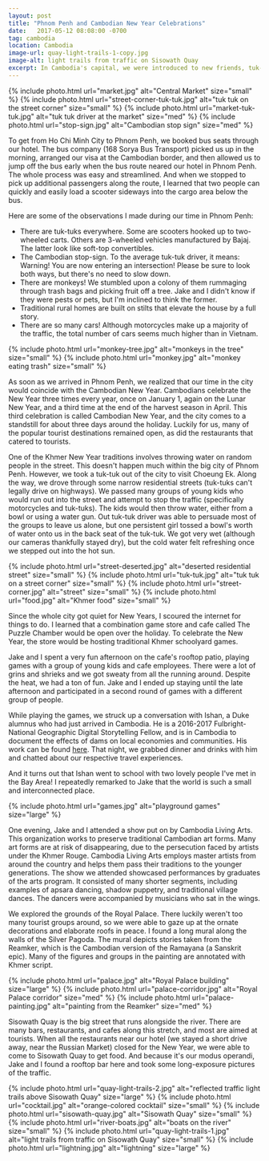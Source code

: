 ```yaml
---
layout: post
title: "Phnom Penh and Cambodian New Year Celebrations"
date:   2017-05-12 08:08:00 -0700
tag: cambodia
location: Cambodia
image-url: quay-light-trails-1-copy.jpg
image-alt: light trails from traffic on Sisowath Quay
excerpt: In Cambodia's capital, we were introduced to new friends, tuk-tuks, and monkeys.
---
```

<div class='img-gallery'>
{% include photo.html url="market.jpg" alt="Central Market" size="small" %}
{% include photo.html url="street-corner-tuk-tuk.jpg" alt="tuk tuk on the street corner" size="small" %}
{% include photo.html url="market-tuk-tuk.jpg" alt="tuk tuk driver at the market" size="med" %}
{% include photo.html url="stop-sign.jpg" alt="Cambodian stop sign" size="med" %}
</div>

To get from Ho Chi Minh City to Phnom Penh, we booked bus seats through our hotel. The bus company (168 Sorya Bus Transport) picked us up in the morning, arranged our visa at the Cambodian border, and then allowed us to jump off the bus early when the bus route neared our hotel in Phnom Penh. The whole process was easy and streamlined. And when we stopped to pick up additional passengers along the route, I learned that two people can quickly and easily load a scooter sideways into the cargo area below the bus.

Here are some of the observations I made during our time in Phnom Penh:

- There are tuk-tuks everywhere. Some are scooters hooked up to two-wheeled carts. Others are 3-wheeled vehicles manufactured by Bajaj. The latter look like soft-top convertibles.
- The Cambodian stop-sign. To the average tuk-tuk driver, it means: Warning! You are now entering an intersection! Please be sure to look both ways, but there's no need to slow down.
- There are monkeys! We stumbled upon a colony of them rummaging through trash bags and picking fruit off a tree. Jake and I didn't know if they were pests or pets, but I'm inclined to think the former.
- Traditional rural homes are built on stilts that elevate the house by a full story.
- There are so many cars! Although motorcycles make up a majority of the traffic, the total number of cars seems much higher than in Vietnam.

<div class='img-gallery'>
{% include photo.html url="monkey-tree.jpg" alt="monkeys in the tree" size="small" %}
{% include photo.html url="monkey.jpg" alt="monkey eating trash" size="small" %}
</div>

As soon as we arrived in Phnom Penh, we realized that our time in the city would coincide with the Cambodian New Year. Cambodians celebrate the New Year three times every year, once on January 1, again on the Lunar New Year, and a third time at the end of the harvest season in April. This third celebration is called Cambodian New Year, and the city comes to a standstill for about three days around the holiday. Luckily for us, many of the popular tourist destinations remained open, as did the restaurants that catered to tourists.

One of the Khmer New Year traditions involves throwing water on random people in the street. This doesn't happen much within the big city of Phnom Penh. However, we took a tuk-tuk out of the city to visit Choeung Ek. Along the way, we drove through some narrow residential streets (tuk-tuks can't legally drive on highways). We passed many groups of young kids who would run out into the street and attempt to stop the traffic (specifically motorcycles and tuk-tuks). The kids would then throw water, either from a bowl or using a water gun. Out tuk-tuk driver was able to persuade most of the groups to leave us alone, but one persistent girl tossed a bowl's worth of water onto us in the back seat of the tuk-tuk. We got very wet (although our cameras thankfully stayed dry), but the cold water felt refreshing once we stepped out into the hot sun.

<div class='img-gallery'>
{% include photo.html url="street-deserted.jpg" alt="deserted residential street" size="small" %}
{% include photo.html url="tuk-tuk.jpg" alt="tuk tuk on a street corner" size="small" %}
{% include photo.html url="street-corner.jpg" alt="street" size="small" %}
{% include photo.html url="food.jpg" alt="Khmer food" size="small" %}
</div>

Since the whole city got quiet for New Years, I scoured the internet for things to do. I learned that a combination game store and cafe called The Puzzle Chamber would be open over the holiday. To celebrate the New Year, the store would be hosting traditional Khmer schoolyard games.

Jake and I spent a very fun afternoon on the cafe's rooftop patio, playing games with a group of young kids and cafe employees. There were a lot of grins and shrieks and we got sweaty from all the running around. Despite the heat, we had a ton of fun. Jake and I ended up staying until the late afternoon and participated in a second round of games with a different group of people.

While playing the games, we struck up a conversation with Ishan, a Duke alumnus who had just arrived in Cambodia. He is a 2016-2017 Fulbright-National Geographic Digital Storytelling Fellow, and is in Cambodia to document the effects of dams on local economies and communities. His work can be found [here](http://voices.nationalgeographic.org/author/ithakore/). That night, we grabbed dinner and drinks with him and chatted about our respective travel experiences.

And it turns out that Ishan went to school with two lovely people I've met in the Bay Area! I repeatedly remarked to Jake that the world is such a small and interconnected place.

<div class='img-gallery'>
{% include photo.html url="games.jpg" alt="playground games" size="large" %}
</div>

One evening, Jake and I attended a show put on by Cambodia Living Arts. This organization works to preserve traditional Cambodian art forms. Many art forms are at risk of disappearing, due to the persecution faced by artists under the Khmer Rouge. Cambodia Living Arts employs master artists from around the country and helps them pass their traditions to the younger generations. The show we attended showcased performances by graduates of the arts program. It consisted of many shorter segments, including examples of apsara dancing, shadow puppetry, and traditional village dances. The dancers were accompanied by musicians who sat in the wings.

We explored the grounds of the Royal Palace. There luckily weren't too many tourist groups around, so we were able to gaze up at the ornate decorations and elaborate roofs in peace. I found a long mural along the walls of the Silver Pagoda. The mural depicts stories taken from the Reamker, which is the Cambodian version of the Ramayana (a Sanskrit epic). Many of the figures and groups in the painting are annotated with Khmer script.

<div class='img-gallery'>
{% include photo.html url="palace.jpg" alt="Royal Palace building" size="large" %}
{% include photo.html url="palace-corridor.jpg" alt="Royal Palace corridor" size="med" %}
{% include photo.html url="palace-painting.jpg" alt="painting from the Reamker" size="med" %}
</div>

Sisowath Quay is the big street that runs alongside the river. There are many bars, restaurants, and cafes along this stretch, and most are aimed at tourists. When all the restaurants near our hotel (we stayed a short drive away, near the Russian Market) closed for the New Year, we were able to come to Sisowath Quay to get food. And because it's our modus operandi, Jake and I found a rooftop bar here and took some long-exposure pictures of the traffic.

<div class='img-gallery'>
{% include photo.html url="quay-light-trails-2.jpg" alt="reflected traffic light trails above Sisowath Quay" size="large" %}
{% include photo.html url="cocktail.jpg" alt="orange-colored cocktail" size="small" %}
{% include photo.html url="sisowath-quay.jpg" alt="Sisowath Quay" size="small" %}
{% include photo.html url="river-boats.jpg" alt="boats on the river" size="small" %}
{% include photo.html url="quay-light-trails-1.jpg" alt="light trails from traffic on Sisowath Quay" size="small" %}
{% include photo.html url="lightning.jpg" alt="lightning" size="large" %}
</div>
